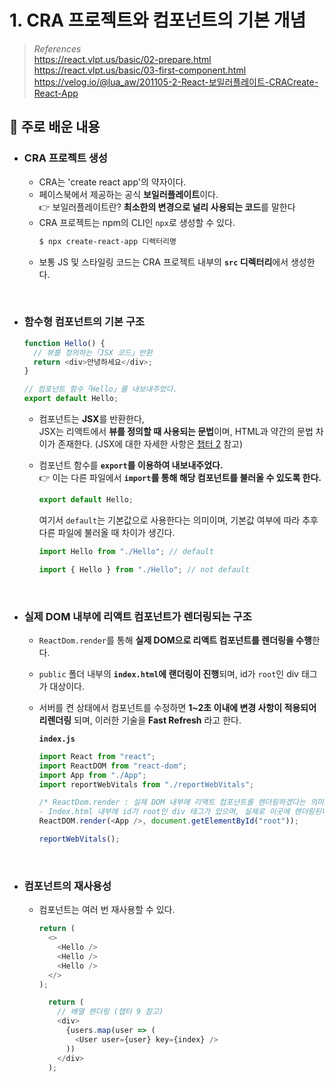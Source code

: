 # 1. CRA 프로젝트와 컴포넌트의 기본 개념

> _References_ <br> https://react.vlpt.us/basic/02-prepare.html <br> https://react.vlpt.us/basic/03-first-component.html <br> https://velog.io/@lua_aw/201105-2-React-보일러플레이트-CRACreate-React-App

## 📕 주로 배운 내용

- ### CRA 프로젝트 생성

  - CRA는 'create react app'의 약자이다.
  - 페이스북에서 제공하는 공식 **보일러플레이트**이다. <br> 👉 보일러플레이트란? **최소한의 변경으로 널리 사용되는 코드**를 말한다
  - CRA 프로젝트는 npm의 CLI인 `npx`로 생성할 수 있다.
    ```bash
    $ npx create-react-app 디렉터리명
    ```
  - 보통 JS 및 스타일링 코드는 CRA 프로젝트 내부의 **`src` 디렉터리**에서 생성한다.

<br>

- ### 함수형 컴포넌트의 기본 구조

  ```javascript
  function Hello() {
    // 뷰를 정의하는「JSX 코드」반환
    return <div>안녕하세요</div>;
  }

  // 컴포넌트 함수「Hello」를 내보내주었다.
  export default Hello;
  ```

  - 컴포넌트는 **JSX**를 반환한다, <br> JSX는 리액트에서 **뷰를 정의할 때 사용되는 문법**이며, HTML과 약간의 문법 차이가 존재한다. (JSX에 대한 자세한 사항은 <a href="https://github.com/uncyclocity/study_react/tree/main/summary/cp2">챕터 2</a> 참고)
  - 컴포넌트 함수를 **`export`를 이용하여 내보내주었다.** <br> 👉 이는 다른 파일에서 **`import`를 통해 해당 컴포넌트를 불러올 수 있도록 한다.**<br>

    ```javascript
    export default Hello;
    ```

    여기서 `default`는 기본값으로 사용한다는 의미이며, 기본값 여부에 따라 추후 다른 파일에 불러올 때 차이가 생긴다.

    ```javascript
    import Hello from "./Hello"; // default
    ```

    ```javascript
    import { Hello } from "./Hello"; // not default
    ```

<br>

- ### 실제 DOM 내부에 리액트 컴포넌트가 렌더링되는 구조

  - `ReactDom.render`를 통해 **실제 DOM으로 리액트 컴포넌트를 렌더링을 수행**한다.
  - `public` 폴더 내부의 **`index.html`에 랜더링이 진행**되며, id가 `root`인 div 태그가 대상이다.
  - 서버를 켠 상태에서 컴포넌트를 수정하면 **1~2초 이내에 변경 사항이 적용되어 리렌더링** 되며, 이러한 기술을 **Fast Refresh** 라고 한다.

    **`index.js`**

    ```javascript
    import React from "react";
    import ReactDOM from "react-dom";
    import App from "./App";
    import reportWebVitals from "./reportWebVitals";

    /* ReactDom.render : 실제 DOM 내부에 리액트 컴포넌트를 렌더링하겠다는 의미
    - Index.html 내부에 id가 root인 div 태그가 있으며, 실제로 이곳에 렌더링된다. */
    ReactDOM.render(<App />, document.getElementById("root"));

    reportWebVitals();
    ```

<br>

- ### 컴포넌트의 재사용성

  - 컴포넌트는 여러 번 재사용할 수 있다.

    ```javascript
    return (
      <>
        <Hello />
        <Hello />
        <Hello />
      </>
    );
    ```

    ```javascript
      return (
        // 배열 렌더링 (챕터 9 참고)
        <div>
          {users.map(user => (
            <User user={user} key={index} />
          ))
        </div>
      );
    ```

